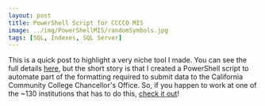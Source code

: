 ```yaml
---
layout: post
title: PowerShell Script for CCCCO MIS
image: ../img/PowerShellMIS/randomSymbols.jpg
tags: [SQL, Indexes, SQL Server]
---
```


This is a quick post to highlight a very niche tool I made. You can see the full details [here](https://github.com/andyspecht/CA-MIS), but the short story is that I created a PowerShell script to automate part of the formatting required to submit data to the California Community College Chancellor's Office. So, if you happen to work at one of the ~130 institutions that has to do this, [check it out](https://github.com/andyspecht/CA-MIS)! 
